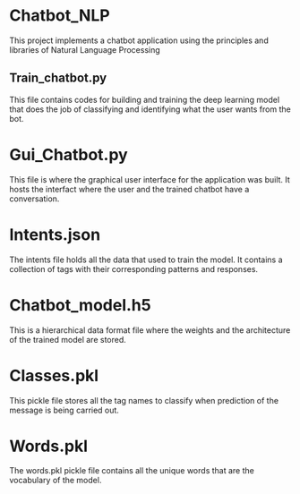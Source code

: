 # Chatbot_NLP

This project implements a chatbot application using the principles and libraries of Natural Language Processing

## Train_chatbot.py

This file contains codes for building and training the deep learning model that does the job of classifying and identifying what the user wants from the bot.

# Gui_Chatbot.py

This file is where  the graphical user interface for the application was built. It hosts the interfact where the user and the trained chatbot have a conversation.

# Intents.json

The intents file holds all the data that used to train the model. It contains a collection of tags with their corresponding patterns and responses.

# Chatbot_model.h5

This is a hierarchical data format file where the weights and the architecture of the trained model are stored.

# Classes.pkl

This pickle file stores all the tag names to classify when prediction of the message is being carried out.

# Words.pkl

The words.pkl pickle file contains all the unique words that are the vocabulary of the model.
